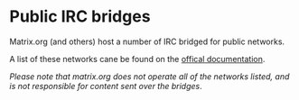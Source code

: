 # Public IRC bridges

Matrix.org (and others) host a number of IRC bridged for public networks.

A list of these networks cane be found on the [offical documentation](https://matrix-org.github.io/matrix-appservice-irc/latest/bridged_networks.html).

*Please note that matrix.org does not operate all of the networks listed, and is not responsible for content sent over the bridges*.
